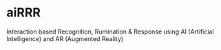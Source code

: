 # aiRRR
Interaction based Recognition, Rumination &amp; Response using AI (Artificial Intelligence) and AR (Augmented Reality)

